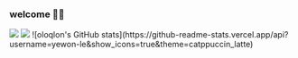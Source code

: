### welcome 🙌🏻
<img src="https://img.shields.io/badge/MySQL-4479A1?style=flat-square&logo=MySQL&logoColor=white"/>
<img src="https://img.shields.io/badge/HTML-E34F26?style=flat-square&logo=HTML&logoColor=white"/>
![oloqlon's GitHub stats](https://github-readme-stats.vercel.app/api?username=yewon-le&show_icons=true&theme=catppuccin_latte)
